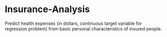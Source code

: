 # Insurance-Analysis
Predict health expenses (in dollars, continuous target variable for regression problem) from basic personal characteristics of insured people.
